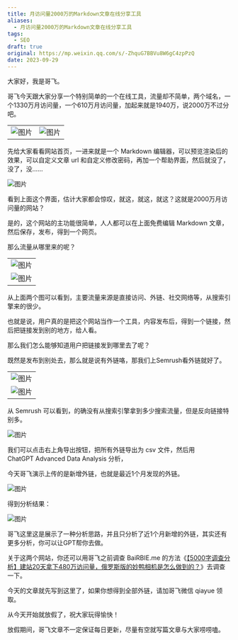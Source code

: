 ```yaml
---
title: 月访问量2000万的Markdown文章在线分享工具
aliases:
  - 月访问量2000万的Markdown文章在线分享工具
tags:
  - SEO
draft: true
original: https://mp.weixin.qq.com/s/-ZhquG7BBVu8W6gC4zpPzQ
date: 2023-09-29
---
```

大家好，我是哥飞。  

哥飞今天跟大家分享一个特别简单的一个在线工具，流量却不简单，两个域名，一个1330万月访问量，一个610万月访问量，加起来就是1940万，说2000万不过分吧。

|   |   |
|---|---|
|![图片](https://mmbiz.qpic.cn/sz_mmbiz_png/LBrX00GQeicsjNz49cPe9T5uOHse6G34bqyqBiaAQ5ia2pj96ldoLQe5MHKwV4vfenjEMpad9vv4BQIVPlKE0kiavg/640?wx_fmt=png&tp=webp&wxfrom=5&wx_lazy=1&wx_co=1)|![图片](https://mmbiz.qpic.cn/sz_mmbiz_png/LBrX00GQeicsjNz49cPe9T5uOHse6G34bGBic4UZhlndYExr3cD4dicWicYC7G1daicTWUib4sNIVbs9JgEqreUJKPHw/640?wx_fmt=png&tp=webp&wxfrom=5&wx_lazy=1&wx_co=1)|

先给大家看看网站首页，一进来就是一个 Markdown 编辑器，可以预览渲染后的效果，可以自定义文章 url 和自定义修改密码，再加一个帮助界面，然后就没了，没了，没……  

![图片](https://mmbiz.qpic.cn/sz_mmbiz_png/LBrX00GQeicsjNz49cPe9T5uOHse6G34bKxhrgt7PvHwQOmjwgNt43BiamTE4ZgSrXNvteiciamuXK6uX7PKicyxtGA/640?wx_fmt=png&tp=webp&wxfrom=5&wx_lazy=1&wx_co=1)

看到上面这个界面，估计大家都会惊叹，就这，就这，就这？这就是2000万月访问量的网站？  

是的，这个网站的主功能很简单，人人都可以在上面免费编辑 Markdown 文章，然后保存，发布，得到一个网页。  

那么流量从哪里来的呢？  

|   |
|---|
|![图片](https://mmbiz.qpic.cn/sz_mmbiz_png/LBrX00GQeicsjNz49cPe9T5uOHse6G34b5LWzrGgMib8gicdb6FSjUqY59LUtvbxt7ibrHvrv8f0UkPVw60L4ic4JKg/640?wx_fmt=png&tp=webp&wxfrom=5&wx_lazy=1&wx_co=1)|
|![图片](https://mmbiz.qpic.cn/sz_mmbiz_png/LBrX00GQeicsjNz49cPe9T5uOHse6G34bFeA2FHgAQWFJ1DuFlOvfbmDtxSlVuCAzTKAOAMhhcTn1ibUxNBc1sZA/640?wx_fmt=png&tp=webp&wxfrom=5&wx_lazy=1&wx_co=1)|

从上面两个图可以看到，主要流量来源是直接访问、外链、社交网络等，从搜索引擎来的很少。

也就是说，用户真的是把这个网站当作一个工具，内容发布后，得到一个链接，然后把链接发到别的地方，给人看。  

那么我们怎么能够知道用户把链接发到哪里去了呢？  

既然是发布到别处去，那么就是说有外链咯，那我们上Semrush看外链就好了。

|   |
|---|
|![图片](https://mmbiz.qpic.cn/sz_mmbiz_png/LBrX00GQeicsjNz49cPe9T5uOHse6G34bQBwqj5MgPvbiceYGWNibPdpguRMuTNDVGFRfNQLr9GGOA5Pwl2QDZVJw/640?wx_fmt=png&tp=webp&wxfrom=5&wx_lazy=1&wx_co=1)|
|![图片](https://mmbiz.qpic.cn/sz_mmbiz_png/LBrX00GQeicsjNz49cPe9T5uOHse6G34boNORiaTJOeSJIJ7A6RibzxJBzCWKszMicGibn0c8qh1rk8mubuVx5vhPDg/640?wx_fmt=png&tp=webp&wxfrom=5&wx_lazy=1&wx_co=1)|

从 Semrush 可以看到，的确没有从搜索引擎拿到多少搜索流量，但是反向链接特别多。

![图片](https://mmbiz.qpic.cn/sz_mmbiz_png/LBrX00GQeicsjNz49cPe9T5uOHse6G34bt7bJmwgpX8K4ibaHDBFQUME5lWflDTyFy0vticaM66w0v4UCrcQP6Ipg/640?wx_fmt=png&tp=webp&wxfrom=5&wx_lazy=1&wx_co=1)

我们可以点击右上角导出按钮，把所有外链导出为 csv 文件，然后用 ChatGPT Advanced Data Analysis 分析，

今天哥飞演示上传的是新增外链，也就是最近1个月发现的外链。

![图片](https://mmbiz.qpic.cn/sz_mmbiz_png/LBrX00GQeicsjNz49cPe9T5uOHse6G34bG7YcRlS7yPNqJx8yJhTR0jj86nVCU0oBWtG6BX8VXIqRBthAOSAGLw/640?wx_fmt=png&tp=webp&wxfrom=5&wx_lazy=1&wx_co=1)

得到分析结果：  

![图片](https://mmbiz.qpic.cn/sz_mmbiz_png/LBrX00GQeicsjNz49cPe9T5uOHse6G34bjSmkA7aiayIyDE8l2fCLUN55ewyFzRlDyJXSlmicGPylicKyG97Fz1KHQ/640?wx_fmt=png&tp=webp&wxfrom=5&wx_lazy=1&wx_co=1)

哥飞这里这是展示了一种分析思路，并且只分析了近1个月新增的外链，其实还有更多分析，你可以让GPT帮你去做。

关于这两个网站，你还可以用哥飞之前调查 BaiRBIE.me 的方法《[【5000字调查分析】建站20天拿下480万访问量，俄罗斯版的妙鸭相机是怎么做到的？](http://mp.weixin.qq.com/s?__biz=MjM5OTIzMzYyMA==&mid=2650079744&idx=1&sn=0d82dcd95fe435a6b46a53a642a6c4e4&chksm=bf3f333b8848ba2deee768dea94b0ed5c2101c5bbf689cf536967d6141910b14f55ba03ed5c9&scene=21#wechat_redirect)》去调查一下。

今天的文章就先写到这里了，如果你想得到全部外链，请加哥飞微信 qiayue 领取。

从今天开始就放假了，祝大家玩得愉快！

放假期间，哥飞文章不一定保证每日更新，尽量有空就写篇文章与大家唠唠嗑。
